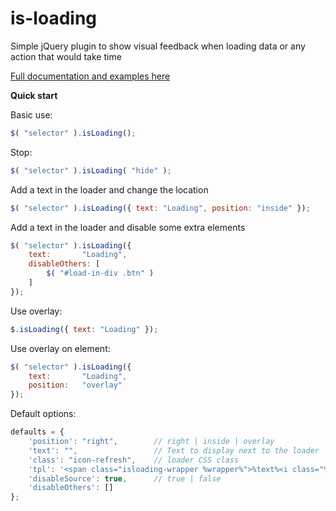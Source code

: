 is-loading
==========

Simple jQuery plugin to show visual feedback when loading data or any action that would take time

[Full documentation and examples here](http://hekigan.github.io/is-loading/ "Documentation and examples")

__Quick start__

Basic use:
```javascript
$( "selector" ).isLoading();
```

Stop:
```javascript
$( "selector" ).isLoading( "hide" );
```

Add a text in the loader and change the location
```javascript
$( "selector" ).isLoading({ text: "Loading", position: "inside" });
```

Add a text in the loader and disable some extra elements
```javascript
$( "selector" ).isLoading({
    text:       "Loading", 
    disableOthers: [
        $( "#load-in-div .btn" )
    ]
});
```

Use overlay:
```javascript
$.isLoading({ text: "Loading" });
```

Use overlay on element:
```javascript
$( "selector" ).isLoading({
    text:       "Loading",
    position:   "overlay"
});
```


Default options:

```javascript
defaults = {
    'position': "right",        // right | inside | overlay
    'text': "",                 // Text to display next to the loader
    'class': "icon-refresh",    // loader CSS class
    'tpl': '<span class="isloading-wrapper %wrapper%">%text%<i class="%class% icon-spin"></i></span>',
    'disableSource': true,      // true | false
    'disableOthers': []
};
```
